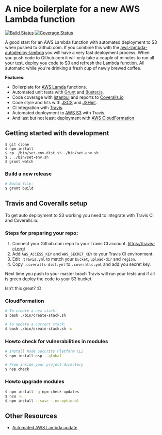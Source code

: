 # A nice boilerplate for a new AWS Lambda function

[![Build Status](https://travis-ci.org/5orenso/aws-lambda-boilerplate.svg?branch=master)](https://travis-ci.org/5orenso/aws-lambda-boilerplate)
[![Coverage Status](https://coveralls.io/repos/github/5orenso/aws-lambda-boilerplate/badge.svg?branch=master)](https://coveralls.io/github/5orenso/aws-lambda-boilerplate?branch=master)

A good start for an AWS Lambda function with automated deployment to S3 when pushed to Github.com. If you combine this with the [aws-lambda-autodeploy-lambda](https://github.com/5orenso/aws-lambda-autodeploy-lambda) you will have a very fast deployment process. When you push code to Github.com it will only take a couple of minutes to run all your test, deploy you code to S3 and refresh the Lambda function. All automatic while you're drinking a fresh cup of newly brewed coffee.

__Features:__
* Boilerplate for [AWS Lamda](https://aws.amazon.com/lambda/) functions.
* Automated unit tests with [Grunt](http://gruntjs.com/) and [Buster.js](http://docs.busterjs.org/en/latest/).
* Code coverage with [Istanbul](https://istanbul.js.org/) and reports to [Coveralls.io](https://coveralls.io/)
* Code style and hits with [JSCS](http://jscs.info/) and [JSHint](http://jshint.com/).
* CI integration with [Travis](https://travis-ci.org/).
* Automated deployment to [AWS S3](https://aws.amazon.com/s3/) with Travis.
* And last but not least; deployment with [AWS CloudFormation](https://aws.amazon.com/cloudformation/)


## Getting started with development

```
$ git clone
$ npm install
$ cp ./bin/set-env-dist.sh ./bin/set-env.sh
$ . ./bin/set-env.sh
$ grunt watch
```


### Build a new release

```bash
# Build file:
$ grunt build
```


## Travis and Coveralls setup

To get auto deployment to S3 working you need to integrate with Travis CI and Coveralls.io.


### Steps for preparing your repo:

1. Connect your Github.com repo to your Travis CI account. https://travis-ci.org/
2. Add `AWS_ACCESS_KEY` and `AWS_SECRET_KEY` to your Travis CI environment.
3. Edit `.travis.yml` to match your `bucket`, `upload-dir` and `region`.
4. Copy `.coveralls-dist.yml` to `.coveralls.yml` and add you secret key.


Next time you push to your master brach Travis will run your tests and if all is green deploy the code to your S3 bucket.

Isn't this great? :D


### CloudFormation

```bash
# To create a new stack:
$ bash ./bin/create-stack.sh

# To update a current stack:
$ bash ./bin/create-stack.sh -u
```


### Howto check for vulnerabilities in modules

```bash
# Install Node Security Platform CLI
$ npm install nsp --global  

# From inside your project directory
$ nsp check  
```


### Howto upgrade modules

```bash
$ npm install -g npm-check-updates
$ ncu -u
$ npm install --save --no-optional
```

## Other Resources

* [Automated AWS Lambda update](https://github.com/5orenso/aws-lambda-autodeploy-lambda)
